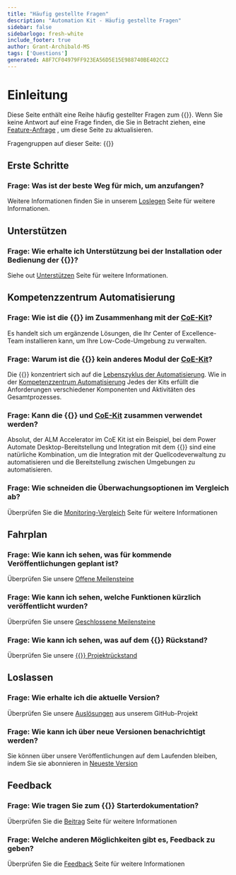 ```yaml
---
title: "Häufig gestellte Fragen"
description: "Automation Kit - Häufig gestellte Fragen"
sidebar: false
sidebarlogo: fresh-white
include_footer: true
author: Grant-Archibald-MS
tags: ['Questions']
generated: A8F7CF04979FF923EA56D5E15E988740BE402CC2
---
```


# Einleitung

Diese Seite enthält eine Reihe häufig gestellter Fragen zum {{<product-name>}}. Wenn Sie keine Antwort auf eine Frage finden, die Sie in Betracht ziehen, eine [Feature-Anfrage](https://github.com/microsoft/powercat-automation-kit/issues/new/choose) , um diese Seite zu aktualisieren.

Fragengruppen auf dieser Seite:
{{<toc>}}

## Erste Schritte

### **Frage:** Was ist der beste Weg für mich, um anzufangen?

Weitere Informationen finden Sie in unserem [Loslegen](/de/get-started) Seite für weitere Informationen.

## Unterstützen

### **Frage:** Wie erhalte ich Unterstützung bei der Installation oder Bedienung der {{<product-name>}}?

Siehe out [Unterstützen](/de/support) Seite für weitere Informationen.

## Kompetenzzentrum Automatisierung

### **Frage:** Wie ist die {{<product-name>}} im Zusammenhang mit der [CoE-Kit](https://learn.microsoft.com/power-platform/guidance/coe/starter-kit)?

Es handelt sich um ergänzende Lösungen, die Ihr Center of Excellence-Team installieren kann, um Ihre Low-Code-Umgebung zu verwalten.

### **Frage:** Warum ist die {{<product-name>}} kein anderes Modul der [CoE-Kit](https://learn.microsoft.com/power-platform/guidance/coe/starter-kit)?

Die {{<product-name>}} konzentriert sich auf die [Lebenszyklus der Automatisierung](https://learn.microsoft.com/power-automate/guidance/automation-kit/overview/automation-coe-strategy#automation-lifecycle). Wie in der [Kompetenzzentrum Automatisierung](https://learn.microsoft.com/power-automate/guidance/automation-kit/overview/automation-coe-strategy#automation-center-of-excellence) Jedes der Kits erfüllt die Anforderungen verschiedener Komponenten und Aktivitäten des Gesamtprozesses.

### **Frage:** Kann die {{<product-name>}} und [CoE-Kit](https://learn.microsoft.com/power-platform/guidance/coe/starter-kit) zusammen verwendet werden?

Absolut, der ALM Accelerator im CoE Kit ist ein Beispiel, bei dem Power Automate Desktop-Bereitstellung und Integration mit dem {{<product-name>}} sind eine natürliche Kombination, um die Integration mit der Quellcodeverwaltung zu automatisieren und die Bereitstellung zwischen Umgebungen zu automatisieren.

### **Frage:** Wie schneiden die Überwachungsoptionen im Vergleich ab?

Überprüfen Sie die [Monitoring-Vergleich](/de/monitoring-compare) Seite für weitere Informationen

## Fahrplan

### **Frage:** Wie kann ich sehen, was für kommende Veröffentlichungen geplant ist?

Überprüfen Sie unsere [Offene Meilensteine](https://github.com/microsoft/powercat-automation-kit/milestones?state=open)

### **Frage:** Wie kann ich sehen, welche Funktionen kürzlich veröffentlicht wurden?

Überprüfen Sie unsere [Geschlossene Meilensteine](https://github.com/microsoft/powercat-automation-kit/milestones?state=closed)

### **Frage:** Wie kann ich sehen, was auf dem {{<product-name>}} Rückstand?

Überprüfen Sie unsere [{{<product-name>}} Projektrückstand](https://aka.ms/ak4pp/backlog)

## Loslassen

### **Frage:** Wie erhalte ich die aktuelle Version?

Überprüfen Sie unsere [Auslösungen](https://github.com/microsoft/powercat-automation-kit/releases) aus unserem GitHub-Projekt

### **Frage:** Wie kann ich über neue Versionen benachrichtigt werden?

Sie können über unsere Veröffentlichungen auf dem Laufenden bleiben, indem Sie sie abonnieren in [Neueste Version](https://github.com/microsoft/powercat-automation-kit#latest-release)

## Feedback

### **Frage:** Wie tragen Sie zum {{<product-name>}} Starterdokumentation?

Überprüfen Sie die [Beitrag](/de/contribution) Seite für weitere Informationen

### **Frage:** Welche anderen Möglichkeiten gibt es, Feedback zu geben?

Überprüfen Sie die [Feedback](/de/contribution/feedback) Seite für weitere Informationen
